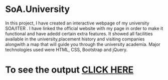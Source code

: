 # SoA.University
In this project, I have created an interactive webpage of my university SOA/ITER . I have linked the official website with my page in order to make it functional and have adedd certain extra features. It showed all facilities available in the university,placement history and visiting companies alongwith a map that will guide you through the university academia. Major technologies used were HTML, CSS, Bootstrap and jQuery.
# To see the output [CLICK HERE]()
